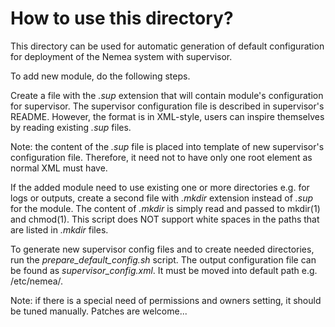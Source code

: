 How to use this directory?
==========================

This directory can be used for automatic generation of default
configuration for deployment of the Nemea system with supervisor.

To add new module, do the following steps.

Create a file with the _.sup_ extension that will contain module's
configuration for supervisor.  The supervisor configuration file is
described in supervisor's README.  However, the format is in XML-style,
users can inspire themselves by reading existing _.sup_ files.

Note: the content of the _.sup_ file is placed into template of new
supervisor's configuration file.  Therefore, it need not to have only one
root element as normal XML must have.

If the added module need to use existing one or more directories e.g. for
logs or outputs, create a second file with _.mkdir_ extension instead of _.sup_
for the module.  The content of _.mkdir_ is simply read and passed to mkdir(1)
and chmod(1).  This script does NOT support white spaces in the paths that
are listed in _.mkdir_ files.

To generate new supervisor config files and to create needed directories,
run the *prepare_default_config.sh* script.  The output configuration file
can be found as *supervisor_config.xml*.  It must be moved into default path
e.g. /etc/nemea/.

Note: if there is a special need of permissions and owners setting,
it should be tuned manually.  Patches are welcome...

